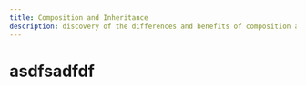 ```yaml
---
title: Composition and Inheritance
description: discovery of the differences and benefits of composition and inheritance
---
```


# asdfsadfdf